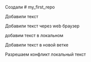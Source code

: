 Создали # my_first_repo

Добавили текст

Добавили текст через web браузер

добавим текст в локальном

Добавили текст в новой ветке

Разрешаем конфликт локальный текст
